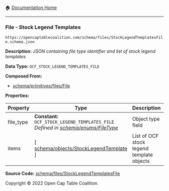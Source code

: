 :house: [Documentation Home](../../../)

---

### File - Stock Legend Templates

`https://opencaptablecoalition.com/schema/files/StockLegendTemplatesFile.schema.json`

**Description:** _JSON containing file type identifier and list of stock legend templates_

**Data Type:** `OCF_STOCK_LEGEND_TEMPLATES_FILE`

**Composed From:**

- [schema/primitives/files/File](../../../../schema/primitives/files/File.md)

**Properties:**

| Property  | Type                                                                                                                        | Description                               | Required   |
| --------- | --------------------------------------------------------------------------------------------------------------------------- | ----------------------------------------- | ---------- |
| file_type | **Constant:** `OCF_STOCK_LEGEND_TEMPLATES_FILE`</br>_Defined in [schema/enums/FileType](../../../schema/enums/FileType.md)_ | Object type field                         | `REQUIRED` |
| items     | [ [schema/objects/StockLegendTemplate](../../../schema/objects/StockLegendTemplate.md) ]                                    | List of OCF stock legend template objects | `REQUIRED` |

**Source Code:** [schema/files/StockLegendTemplatesFile](../../../schema/files/StockLegendTemplatesFile.schema.json)

Copyright © 2022 Open Cap Table Coalition.
